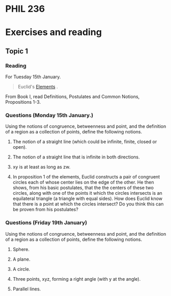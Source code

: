 # PHIL 236

# Exercises and reading

## Topic 1

### Reading 

For Tuesday 15th January.

> Euclid's [Elements](https://farside.ph.utexas.edu/books/Euclid/Elements.pdf) .

From Book I, read Definitions, Postulates and Common Notions, Propositions 1-3.

### Questions (Monday 15th January.)

Using the notions of congruence, betweenness and point, and the definition of a region as a collection of points, define the following notions.

1. The notion of a straight line (which could be infinite, finite, closed or open).

2. The notion of a straight line that is infinite in both directions.

3. xy is at least as long as zw.

4. In proposition 1 of the elements, Euclid constructs a pair of congruent circles each of whose center lies on the edge of the other. He then shows, from his basic postulates, that the the centers of these two circles, along with one of the points it which the circles intersects is an equilateral triangle (a triangle with equal sides). How does Euclid know that there is a point at which the circles intersect? Do you think this can be proven from his postulates?


### Questions (Friday 19th January)

Using the notions of congruence, betweenness and point, and the definition of a region as a collection of points, define the following notions.

1. Sphere.

2. A plane.

3. A circle.

4. Three points, xyz, forming a right angle (with y at the angle).

5. Parallel lines.